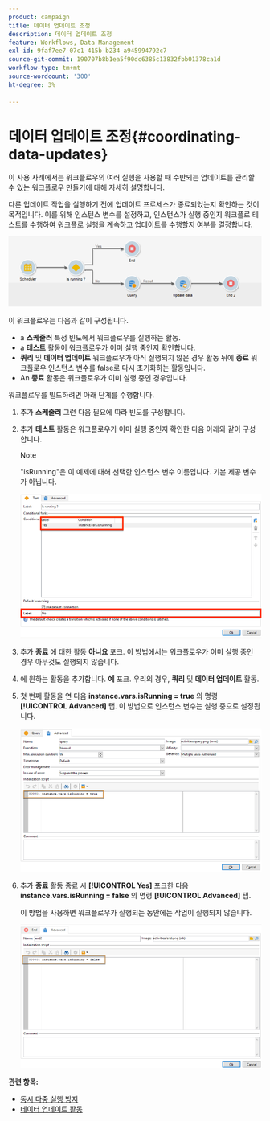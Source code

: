 ```yaml
---
product: campaign
title: 데이터 업데이트 조정
description: 데이터 업데이트 조정
feature: Workflows, Data Management
exl-id: 9faf7ee7-07c1-415b-b234-a945994792c7
source-git-commit: 190707b8b1ea5f90dc6385c13832fbb01378ca1d
workflow-type: tm+mt
source-wordcount: '300'
ht-degree: 3%

---
```


# 데이터 업데이트 조정{#coordinating-data-updates}



이 사용 사례에서는 워크플로우의 여러 실행을 사용할 때 수반되는 업데이트를 관리할 수 있는 워크플로우 만들기에 대해 자세히 설명합니다.

다른 업데이트 작업을 실행하기 전에 업데이트 프로세스가 종료되었는지 확인하는 것이 목적입니다. 이를 위해 인스턴스 변수를 설정하고, 인스턴스가 실행 중인지 워크플로 테스트를 수행하여 워크플로 실행을 계속하고 업데이트를 수행할지 여부를 결정합니다.

![](assets/uc_dataupdate_wkf.png)

이 워크플로우는 다음과 같이 구성됩니다.

* a **스케줄러** 특정 빈도에서 워크플로우를 실행하는 활동.
* a **테스트** 활동이 워크플로우가 이미 실행 중인지 확인합니다.
* **쿼리** 및 **데이터 업데이트** 워크플로우가 아직 실행되지 않은 경우 활동 뒤에 **종료** 워크플로우 인스턴스 변수를 false로 다시 초기화하는 활동입니다.
* An **종료** 활동은 워크플로우가 이미 실행 중인 경우입니다.

워크플로우를 빌드하려면 아래 단계를 수행합니다.

1. 추가 **스케줄러** 그런 다음 필요에 따라 빈도를 구성합니다.
1. 추가 **테스트** 활동은 워크플로우가 이미 실행 중인지 확인한 다음 아래와 같이 구성합니다.

   >[!NOTE]
   >
   >&quot;isRunning&quot;은 이 예제에 대해 선택한 인스턴스 변수 이름입니다. 기본 제공 변수가 아닙니다.

   ![](assets/uc_dataupdate_test.png)

1. 추가 **종료** 에 대한 활동 **아니요** 포크. 이 방법에서는 워크플로우가 이미 실행 중인 경우 아무것도 실행되지 않습니다.
1. 에 원하는 활동을 추가합니다. **예** 포크. 우리의 경우, **쿼리** 및 **데이터 업데이트** 활동.
1. 첫 번째 활동을 연 다음 **instance.vars.isRunning = true** 의 명령 **[!UICONTROL Advanced]** 탭. 이 방법으로 인스턴스 변수는 실행 중으로 설정됩니다.

   ![](assets/uc_dataupdate_query.png)

1. 추가 **종료** 활동 종료 시 **[!UICONTROL Yes]** 포크한 다음 **instance.vars.isRunning = false** 의 명령 **[!UICONTROL Advanced]** 탭.

   이 방법을 사용하면 워크플로우가 실행되는 동안에는 작업이 실행되지 않습니다.

   ![](assets/uc_dataupdate_end.png)

**관련 항목:**

* [동시 다중 실행 방지](monitor-workflow-execution.md#preventing-simultaneous-multiple-executions)
* [데이터 업데이트 활동](update-data.md)
